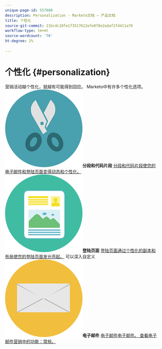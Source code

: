 ```yaml
---
unique-page-id: 557080
description: Personalization - Marketo文档 — 产品文档
title: 个性化
source-git-commit: 21bcdc10fe1f3517612efe0f8e2adaf2f4411a70
workflow-type: tm+mt
source-wordcount: '76'
ht-degree: 2%

---
```



# 个性化 {#personalization}

营销活动越个性化，就越有可能得到回应。 Marketo中有许多个性化选项。
**![分段和代码片段](assets/graphic-design-tools-18.png)分段和代码片段** [分段和代码片段使您的电子邮件和登陆页面变得动态和个性化。](https://docs.marketo.com/display/DOCS/Segmentation+and+Snippets)     **![登陆页面](assets/office-artboard-80.png)登陆页面** [登陆页面通过个性化的副本和布局使您的登陆页面发光亮起。](https://docs.marketo.com/display/DOCS/Personalizing+Landing+Pages)     可以深入自定义&#x200B;**![电子邮件](assets/office-27-1.png)电子邮件** [电子邮件电子邮件。 查看电子邮件营销中的功能：常规。](https://docs.marketo.com/display/DOCS/General)
